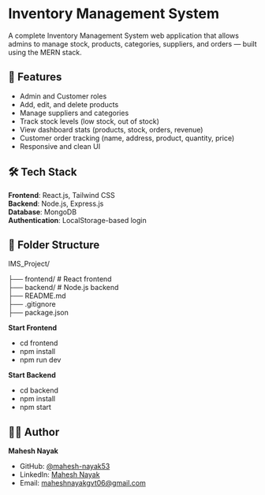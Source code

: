# Inventory Management System

A complete Inventory Management System web application that allows admins to manage stock, products, categories, suppliers, and orders — built using the MERN stack.

## 🚀 Features

- Admin and Customer roles  
- Add, edit, and delete products  
- Manage suppliers and categories  
- Track stock levels (low stock, out of stock)  
- View dashboard stats (products, stock, orders, revenue)  
- Customer order tracking (name, address, product, quantity, price)  
- Responsive and clean UI  

## 🛠️ Tech Stack

**Frontend**: React.js, Tailwind CSS  
**Backend**: Node.js, Express.js  
**Database**: MongoDB  
**Authentication**: LocalStorage-based login  

## 📁 Folder Structure

IMS_Project/

├── frontend/  # React frontend  
├── backend/   # Node.js backend  
├── README.md  
├── .gitignore  
├── package.json  

**Start Frontend**

- cd frontend  
- npm install  
- npm run dev  

**Start Backend**

- cd backend  
- npm install  
- npm start  

## 🙋‍♂️ Author

**Mahesh Nayak**  
- GitHub: [@mahesh-nayak53](https://github.com/mahesh-nayak53)  
- LinkedIn: [Mahesh Nayak](https://www.linkedin.com/in/mahesh-nayak-008159281/)  
- Email: maheshnayakgvt06@gmail.com
